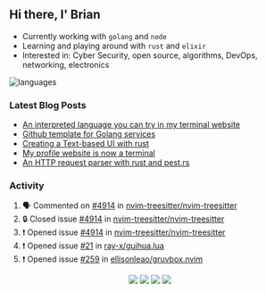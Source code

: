 ## Hi there, I' Brian

- Currently working with `golang` and `node`
- Learning and playing around with `rust` and `elixir`
- Interested in: Cyber Security, open source, algorithms, DevOps, networking, electronics

![languages](https://github-readme-stats.vercel.app/api/top-langs/?username=protiumx&layout=compact&langs_count=8&hide=ruby,vimscript,vue,scss,html)

### Latest Blog Posts

<!-- BLOG-POST-LIST:START -->
- [An interpreted language you can try in my terminal website](https://protiumx.dev/blog/posts/an-interpreted-language-you-can-try-in-my-terminal-website/)
- [Github template for Golang services](https://protiumx.dev/blog/posts/github-template-for-golang-services/)
- [Creating a Text-based UI with rust](https://protiumx.dev/blog/posts/creating-a-text-based-ui-with-rust/)
- [My profile website is now a terminal](https://protiumx.dev/blog/posts/my-profile-website-is-now-a-terminal/)
- [An HTTP request parser with rust and pest.rs](https://protiumx.dev/blog/posts/an-http-request-parser-with-rust-and-pest.rs/)
<!-- BLOG-POST-LIST:END -->

### Activity

<!--START_SECTION:activity-->
1. 🗣 Commented on [#4914](https://github.com/nvim-treesitter/nvim-treesitter/issues/4914) in [nvim-treesitter/nvim-treesitter](https://github.com/nvim-treesitter/nvim-treesitter)
2. 🔒 Closed issue [#4914](https://github.com/nvim-treesitter/nvim-treesitter/issues/4914) in [nvim-treesitter/nvim-treesitter](https://github.com/nvim-treesitter/nvim-treesitter)
3. ❗ Opened issue [#4914](https://github.com/nvim-treesitter/nvim-treesitter/issues/4914) in [nvim-treesitter/nvim-treesitter](https://github.com/nvim-treesitter/nvim-treesitter)
4. ❗ Opened issue [#21](https://github.com/ray-x/guihua.lua/issues/21) in [ray-x/guihua.lua](https://github.com/ray-x/guihua.lua)
5. ❗ Opened issue [#259](https://github.com/ellisonleao/gruvbox.nvim/issues/259) in [ellisonleao/gruvbox.nvim](https://github.com/ellisonleao/gruvbox.nvim)
<!--END_SECTION:activity-->

<p align="center">
  <a href="https://protiumx.dev/"><img src="https://img.shields.io/badge/-website-ff5757?style=for-the-badge&logo=iterm2&logoColor=white" /></a>
  <a href="https://protiumx.dev/blog"><img src="https://img.shields.io/badge/-blog-262654?style=for-the-badge&logo=hugo&logoColor=white" /></a>
  <a href="https://www.linkedin.com/in/bdmayo"><img src="https://img.shields.io/badge/-Brian_Mayo-0072b1?style=for-the-badge&logo=Linkedin&logoColor=white" /></a>
  <a href="https://www.instagram.com/_protium"><img src="https://img.shields.io/badge/-__protium-E4405F?style=for-the-badge&logo=instagram&logoColor=white" /></a>
</p>
